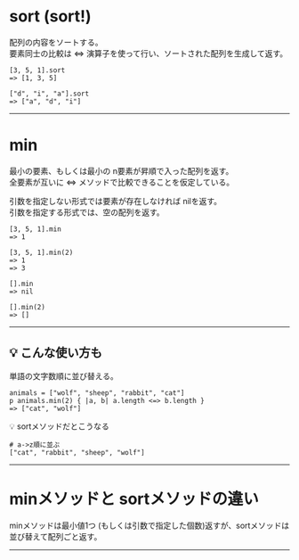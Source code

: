 # sort (sort!)
配列の内容をソートする。  
要素同士の比較は <=> 演算子を使って行い、ソートされた配列を生成して返す。 
~~~
[3, 5, 1].sort
=> [1, 3, 5]

["d", "i", "a"].sort
=> ["a", "d", "i"]
~~~
***

# min
最小の要素、もしくは最小の n要素が昇順で入った配列を返す。  
全要素が互いに <=> メソッドで比較できることを仮定している。  

引数を指定しない形式では要素が存在しなければ nilを返す。  
引数を指定する形式では、空の配列を返す。
~~~
[3, 5, 1].min
=> 1

[3, 5, 1].min(2)
=> 1
=> 3

[].min
=> nil

[].min(2)
=> []
~~~
***

## 💡 こんな使い方も
単語の文字数順に並び替える。
~~~
animals = ["wolf", "sheep", "rabbit", "cat"]
p animals.min(2) { |a, b| a.length <=> b.length }
=> ["cat", "wolf"]
~~~
💡 sortメソッドだとこうなる
~~~
# a->z順に並ぶ
["cat", "rabbit", "sheep", "wolf"]
~~~
***

# minメソッドと sortメソッドの違い
minメソッドは最小値1つ (もしくは引数で指定した個数)返すが、sortメソッドは並び替えて配列ごと返す。
***
